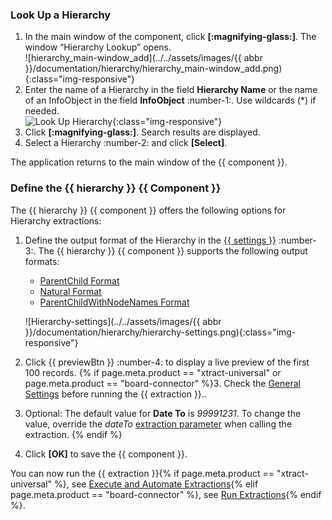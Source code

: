 
### Look Up a Hierarchy

1. In the main window of the component, click **[:magnifying-glass:]**. The window “Hierarchy Lookup” opens.<br>
![hierarchy_main-window_add](../../assets/images/{{ abbr }}/documentation/hierarchy/hierarchy_main-window_add.png){:class="img-responsive"}
2. Enter the name of a Hierarchy in the field **Hierarchy Name** or the name of an InfoObject in the field **InfoObject** :number-1:.
Use wildcards (*) if needed. <br>
![Look Up Hierarchy](../../assets/images/documentation/components/hierarchy/hierarchy_look-up.png){:class="img-responsive"}
3. Click **[:magnifying-glass:]**. Search results are displayed.
4. Select a Hierarchy :number-2: and click **[Select]**.

The application returns to the main window of the {{ component }}.

### Define the {{ hierarchy }} {{ Component }}

The {{ hierarchy }} {{ component }} offers the following options for Hierarchy extractions:

1. Define the output format of the Hierarchy in the [{{ settings }}](settings.md/#extraction-settings) :number-3:.
The {{ hierarchy }} {{ component }} supports the following output formats:
	- [ParentChild Format](output-format.md/#parentchild-format)
	- [Natural Format](output-format.md/#natural-format)
	- [ParentChildWithNodeNames Format](output-format.md/#parentchildwithnodenames-format)
	
	![Hierarchy-settings](../../assets/images/{{ abbr }}/documentation/hierarchy/hierarchy-settings.png){:class="img-responsive"} 
2. Click {{ previewBtn }} :number-4: to display a live preview of the first 100 records. 
{% if page.meta.product == "xtract-universal" or page.meta.product == "board-connector" %}3. Check the [General Settings](general-settings.md) before running the {{ extraction }}.. 
4. Optional: The default value for **Date To** is *99991231*. To change the value, override the *dateTo* [extraction parameter](../parameters/extraction-parameters.md) when calling the extraction. {% endif %}
5. Click **[OK]** to save the {{ component }}.

You can now run the {{ extraction }}{% if page.meta.product == "xtract-universal" %}, see [Execute and Automate Extractions](../execute-and-automate/index.md){% elif page.meta.product == "board-connector" %}, see [Run Extractions](../run-extractions.md){% endif %}.
